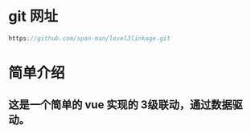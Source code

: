 # git 网址
~~~js
https://github.com/span-man/level3linkage.git
~~~

# 简单介绍
## 这是一个简单的 vue 实现的 3级联动，通过数据驱动。